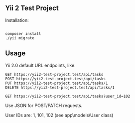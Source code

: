 Yii 2 Test Project
---

Installation:
```

composer install
./yii migrate

```


Usage
---

Yii 2.0 default URL endpoints, like:

```
GET https://yii2-test-project.test/api/tasks
POST https://yii2-test-project.test/api/tasks
PUT https://yii2-test-project.test/api/tasks/1
DELETE https://yii2-test-project.test/api/tasks/1

GET https://yii2-test-project.test/api/tasks?user_id=102
```

Use JSON for POST/PATCH requests.

User IDs are: 1, 101, 102 (see app\models\User class)
